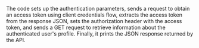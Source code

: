The code sets up the authentication parameters, sends a request to obtain an access token using client credentials flow, extracts the access token from the response JSON, sets the authorization header with the access token, and sends a GET request to retrieve information about the authenticated user's profile. Finally, it prints the JSON response returned by the API.